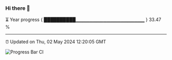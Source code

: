 ### Hi there 👋

⏳ Year progress { ██████████▁▁▁▁▁▁▁▁▁▁▁▁▁▁▁▁▁▁▁▁ } 33.47 %

---

⏰ Updated on Thu, 02 May 2024 12:20:05 GMT

![Progress Bar CI](https://github.com/liununu/liununu/workflows/Progress%20Bar%20CI/badge.svg)
